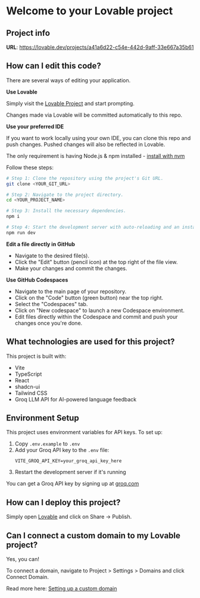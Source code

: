 # Welcome to your Lovable project

## Project info

**URL**: https://lovable.dev/projects/a41a6d22-c54e-442d-9aff-33e667a35b61

## How can I edit this code?

There are several ways of editing your application.

**Use Lovable**

Simply visit the [Lovable Project](https://lovable.dev/projects/a41a6d22-c54e-442d-9aff-33e667a35b61) and start prompting.

Changes made via Lovable will be committed automatically to this repo.

**Use your preferred IDE**

If you want to work locally using your own IDE, you can clone this repo and push changes. Pushed changes will also be reflected in Lovable.

The only requirement is having Node.js & npm installed - [install with nvm](https://github.com/nvm-sh/nvm#installing-and-updating)

Follow these steps:

```sh
# Step 1: Clone the repository using the project's Git URL.
git clone <YOUR_GIT_URL>

# Step 2: Navigate to the project directory.
cd <YOUR_PROJECT_NAME>

# Step 3: Install the necessary dependencies.
npm i

# Step 4: Start the development server with auto-reloading and an instant preview.
npm run dev
```

**Edit a file directly in GitHub**

- Navigate to the desired file(s).
- Click the "Edit" button (pencil icon) at the top right of the file view.
- Make your changes and commit the changes.

**Use GitHub Codespaces**

- Navigate to the main page of your repository.
- Click on the "Code" button (green button) near the top right.
- Select the "Codespaces" tab.
- Click on "New codespace" to launch a new Codespace environment.
- Edit files directly within the Codespace and commit and push your changes once you're done.

## What technologies are used for this project?

This project is built with:

- Vite
- TypeScript
- React
- shadcn-ui
- Tailwind CSS
- Groq LLM API for AI-powered language feedback

## Environment Setup

This project uses environment variables for API keys. To set up:

1. Copy `.env.example` to `.env`
2. Add your Groq API key to the `.env` file:
   ```
   VITE_GROQ_API_KEY=your_groq_api_key_here
   ```
3. Restart the development server if it's running

You can get a Groq API key by signing up at [groq.com](https://console.groq.com/)

## How can I deploy this project?

Simply open [Lovable](https://lovable.dev/projects/a41a6d22-c54e-442d-9aff-33e667a35b61) and click on Share -> Publish.

## Can I connect a custom domain to my Lovable project?

Yes, you can!

To connect a domain, navigate to Project > Settings > Domains and click Connect Domain.

Read more here: [Setting up a custom domain](https://docs.lovable.dev/tips-tricks/custom-domain#step-by-step-guide)
